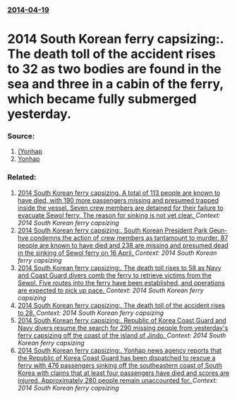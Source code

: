 ### [2014-04-19](/news/2014/04/19/index.md)

# 2014 South Korean ferry capsizing:. The death toll of the accident rises to 32 as two bodies are found in the sea and three in a cabin of the ferry, which became fully submerged yesterday. 




### Source:

1. [ (Yonhap](http://english.yonhapnews.co.kr/national/2014/04/19/99/0302000000AEN20140419002351320F.html)
2. [Yonhap](http://english.yonhapnews.co.kr/national/2014/04/19/56/0302000000AEN20140419001254315F.html)

### Related:

1. [2014 South Korean ferry capsizing. A total of 113 people are known to have died, with 190 more passengers missing and presumed trapped inside the vessel. Seven crew members are detained for their failure to evacuate Sewol ferry. The reason for sinking is not yet clear. ](/news/2014/04/22/2014-south-korean-ferry-capsizing-a-total-of-113-people-are-known-to-have-died-with-190-more-passengers-missing-and-presumed-trapped-insid.md) _Context: 2014 South Korean ferry capsizing_
2. [2014 South Korean ferry capsizing:. South Korean President Park Geun-hye condemns the action of crew members as tantamount to murder. 87 people are known to have died and 238 are missing and presumed dead in the sinking of Sewol ferry on 16 April. ](/news/2014/04/21/2014-south-korean-ferry-capsizing-south-korean-president-park-geun-hye-condemns-the-action-of-crew-members-as-tantamount-to-murder-87-peo.md) _Context: 2014 South Korean ferry capsizing_
3. [2014 South Korean ferry capsizing:. The death toll rises to 58 as Navy and Coast Guard divers comb the ferry to retrieve victims from the Sewol. Five routes into the ferry have been established, and operations are expected to pick up pace. ](/news/2014/04/20/2014-south-korean-ferry-capsizing-the-death-toll-rises-to-58-as-navy-and-coast-guard-divers-comb-the-ferry-to-retrieve-victims-from-the-se.md) _Context: 2014 South Korean ferry capsizing_
4. [2014 South Korean ferry capsizing:. The death toll of the accident rises to 28. ](/news/2014/04/18/2014-south-korean-ferry-capsizing-the-death-toll-of-the-accident-rises-to-28.md) _Context: 2014 South Korean ferry capsizing_
5. [2014 South Korean ferry capsizing:. Republic of Korea Coast Guard and Navy divers resume the search for 290 missing people from yesterday's ferry capsizing off the coast of the island of Jindo. ](/news/2014/04/17/2014-south-korean-ferry-capsizing-republic-of-korea-coast-guard-and-navy-divers-resume-the-search-for-290-missing-people-from-yesterday-s.md) _Context: 2014 South Korean ferry capsizing_
6. [2014 South Korean ferry capsizing:. Yonhap news agency reports that the Republic of Korea Coast Guard has been dispatched to rescue a ferry with 476 passengers sinking off the southeastern coast of South Korea with claims that at least four passengers have died and scores are injured. Approximately 280 people remain unaccounted for. ](/news/2014/04/16/2014-south-korean-ferry-capsizing-yonhap-news-agency-reports-that-the-republic-of-korea-coast-guard-has-been-dispatched-to-rescue-a-ferry.md) _Context: 2014 South Korean ferry capsizing_
